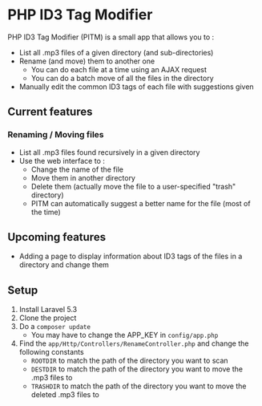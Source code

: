 # PHP ID3 Tag Modifier

PHP ID3 Tag Modifier (PITM) is a small app that allows you to :
* List all .mp3 files of a given directory (and sub-directories)
* Rename (and move) them to another one
    * You can do each file at a time using an AJAX request
    * You can do a batch move of all the files in the directory
* Manually edit the common ID3 tags of each file with suggestions given

## Current features
### Renaming / Moving files
* List all .mp3 files found recursively in a given directory
* Use the web interface to :
    * Change the name of the file
    * Move them in another directory
    * Delete them (actually move the file to a user-specified "trash" directory)
    * PITM can automatically suggest a better name for the file (most of the time)

## Upcoming features
* Adding a page to display information about ID3 tags of the files in a directory and change them

## Setup
1. Install Laravel 5.3
2. Clone the project
3. Do a `composer update`
    * You may have to change the APP_KEY in `config/app.php`
4. Find the `app/Http/Controllers/RenameController.php` and change the following constants
    * `ROOTDIR` to match the path of the directory you want to scan
    * `DESTDIR` to match the path of the directory you want to move the .mp3 files to
    * `TRASHDIR` to match the path of the directory you want to move the deleted .mp3 files to